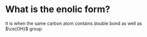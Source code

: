 # What is the enolic form?
It is when the same carbon atom contains double bond as well as $\ce{OH}$ group